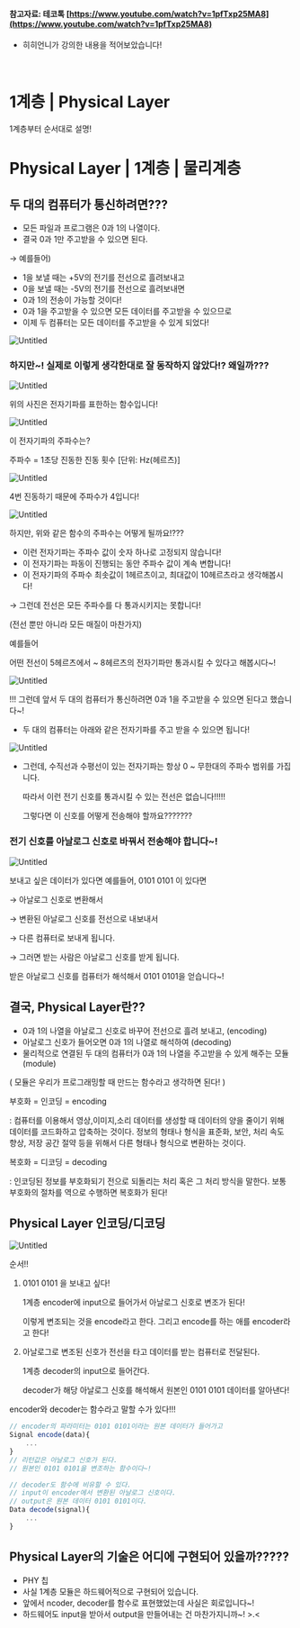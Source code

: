 #### 참고자료: 테코톡 [https://www.youtube.com/watch?v=1pfTxp25MA8](https://www.youtube.com/watch?v=1pfTxp25MA8)
- 히히언니가 강의한 내용을 적어보았습니다!
 
<br/>

# 1계층 | Physical Layer

1계층부터 순서대로 설명!

# Physical Layer | 1계층 | 물리계층

## 두 대의 컴퓨터가 통신하려면???

- 모든 파일과 프로그램은 0과 1의 나열이다.
- 결국 0과 1만 주고받을 수 있으면 된다.

→ 예를들어)

- 1을 보낼 때는 +5V의 전기를 전선으로 흘려보내고
- 0을 보낼 때는 -5V의 전기를 전선으로 흘려보내면
- 0과 1의 전송이 가능할 것이다!
- 0과 1을 주고받을 수 있으면 모든 데이터를 주고받을 수 있으므로
- 이제 두 컴퓨터는 모든 데이터를 주고받을 수 있게 되었다!

![Untitled](1%E1%84%80%E1%85%A8%E1%84%8E%E1%85%B3%E1%86%BC%20Physical%20Layer%203ec8a7e8c2a942b3b5701fd86e58664b/Untitled.png)

### 하지만~! 실제로 이렇게 생각한대로 잘 동작하지 않았다!? 왜일까???

![Untitled](1%E1%84%80%E1%85%A8%E1%84%8E%E1%85%B3%E1%86%BC%20Physical%20Layer%203ec8a7e8c2a942b3b5701fd86e58664b/Untitled%201.png)

위의 사진은 전자기파를 표한하는 함수입니다!

![Untitled](1%E1%84%80%E1%85%A8%E1%84%8E%E1%85%B3%E1%86%BC%20Physical%20Layer%203ec8a7e8c2a942b3b5701fd86e58664b/Untitled%202.png)

이 전자기파의 주파수는?

주파수 = 1초당 진동한 진동 횟수 [단위: Hz(헤르츠)]

![Untitled](1%E1%84%80%E1%85%A8%E1%84%8E%E1%85%B3%E1%86%BC%20Physical%20Layer%203ec8a7e8c2a942b3b5701fd86e58664b/Untitled%203.png)

4번 진동하기 때문에 주파수가 4입니다!

![Untitled](1%E1%84%80%E1%85%A8%E1%84%8E%E1%85%B3%E1%86%BC%20Physical%20Layer%203ec8a7e8c2a942b3b5701fd86e58664b/Untitled%204.png)

하지만, 위와 같은 함수의 주파수는 어떻게 될까요!???

- 이런 전자기파는 주파수 값이 숫자 하나로 고정되지 않습니다!
- 이 전자기파는 파동이 진행되는 동안 주파수 값이 계속 변합니다!
- 이 전자기파의 주파수 최솟값이 1헤르츠이고, 최대값이 10헤르츠라고 생각해봅시다!

→ 그런데 전선은 모든 주파수를 다 통과시키지는 못합니다!

(전선 뿐만 아니라 모든 매질이 마찬가지)

예를들어

어떤 전선이 5헤르츠에서 ~ 8헤르츠의 전자기파만 통과시킬 수 있다고 해봅시다~!

![Untitled](1%E1%84%80%E1%85%A8%E1%84%8E%E1%85%B3%E1%86%BC%20Physical%20Layer%203ec8a7e8c2a942b3b5701fd86e58664b/Untitled%205.png)

!!! 그런데 앞서 두 대의 컴퓨터가 통신하려면 0과 1을 주고받을 수 있으면 된다고 했습니다~!

- 두 대의 컴퓨터는 아래와 같은 전자기파를 주고 받을 수 있으면 됩니다!

![Untitled](1%E1%84%80%E1%85%A8%E1%84%8E%E1%85%B3%E1%86%BC%20Physical%20Layer%203ec8a7e8c2a942b3b5701fd86e58664b/Untitled%206.png)

- 그런데, 수직선과 수평선이 있는 전자기파는 항상 0 ~ 무한대의 주파수 범위를 가집니다.
    
    따라서 이런 전기 신호를 통과시킬 수 있는 전선은 없습니다!!!!!
    
    그렇다면 이 신호를 어떻게 전송해야 할까요???????
    

### 전기 신호를 아날로그 신호로 바꿔서 전송해야 합니다~!

![Untitled](1%E1%84%80%E1%85%A8%E1%84%8E%E1%85%B3%E1%86%BC%20Physical%20Layer%203ec8a7e8c2a942b3b5701fd86e58664b/Untitled%207.png)

보내고 싶은 데이터가 있다면 예를들어, 0101 0101 이 있다면

→ 아날로그 신호로 변환해서 

→ 변환된 아날로그 신호를 전선으로 내보내서

→ 다른 컴퓨터로 보내게 됩니다.

→ 그러면 받는 사람은 아날로그 신호를 받게 됩니다.

받은 아날로그 신호를 컴퓨터가 해석해서 0101 0101을 얻습니다~!

## 결국, Physical Layer란??

- 0과 1의 나열을 아날로그 신호로 바꾸어 전선으로 흘려 보내고, (encoding)
- 아날로그 신호가 들어오면 0과 1의 나열로 해석하여 (decoding)
- 물리적으로 연결된 두 대의 컴퓨터가 0과 1의 나열을 주고받을 수 있게 해주는 모듈 (module)

( 모듈은 우리가 프로그래밍할 때 만드는 함수라고 생각하면 된다! )

부호화 = 인코딩 = encoding

: 컴퓨터를 이용해서 영상,이미지,소리 데이터를 생성할 때 데이터의 양을 줄이기 위해 데이터를 코드화하고 압축하는 것이다. 정보의 형태나 형식을 표준화, 보안, 처리 속도 향상, 저장 공간 절약 등을 위해서 다른 형태나 형식으로 변환하는 것이다.

복호화 = 디코딩 = decoding

: 인코딩된 정보를 부호화되기 전으로 되돌리는 처리 혹은 그 처리 방식을 말한다. 보통 부호화의 절차를 역으로 수행하면 복호화가 된다!

## Physical Layer 인코딩/디코딩

![Untitled](1%E1%84%80%E1%85%A8%E1%84%8E%E1%85%B3%E1%86%BC%20Physical%20Layer%203ec8a7e8c2a942b3b5701fd86e58664b/Untitled%208.png)

순서!!

1. 0101 0101 을 보내고 싶다!
    
    1계층 encoder에 input으로 들어가서 아날로그 신호로 변조가 된다!
    
    이렇게 변조되는 것을 encode라고 한다. 그리고 encode를 하는 애를 encoder라고 한다!
    
2. 아날로그로 변조된 신호가 전선을 타고 데이터를 받는 컴퓨터로 전달된다.
    
    1계층 decoder의 input으로 들어간다.
    
    decoder가 해당 아날로그 신호를 해석해서 원본인 0101 0101 데이터를 알아낸다!
    

encoder와 decoder는 함수라고 말할 수가 있다!!!

```jsx
// encoder의 파라미터는 0101 0101이라는 원본 데이터가 들어가고
Signal encode(data){
	...
}
// 리턴값은 아날로그 신호가 된다.
// 원본인 0101 0101을 변조하는 함수이다~!

// decoder도 함수에 비유할 수 있다.
// input이 encoder에서 변환된 아날로그 신호이다.
// output은 원본 데이터 0101 0101이다.
Data decode(signal){
	...
}
```

## Physical Layer의 기술은 어디에 구현되어 있을까?????

- PHY 칩
- 사실 1계층 모듈은 하드웨어적으로 구현되어 있습니다.
- 앞에서 ncoder, decoder를 함수로 표현했었는데 사실은 회로입니다~!
- 하드웨어도 input을 받아서 output을 만들어내는 건 마찬가지니까~! >.<
